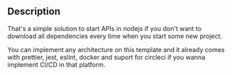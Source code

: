 ## Description

That's a simple solution to start APIs in nodejs if you don't want to download all dependencies every time when you start some new project. 

You can implement any architecture on this template and it already comes with prettier, jest, eslint, docker and suport for circleci if you wanna implement CI/CD in that platform. 


